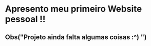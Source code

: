 <h1>Apresento meu primeiro Website pessoal !! </h1>
<h2>Obs("Projeto ainda falta algumas coisas :^) ")</h2>

